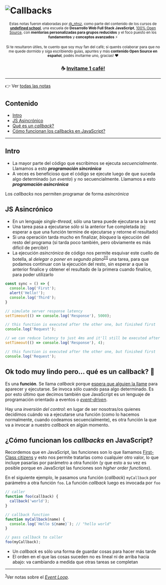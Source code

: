 # ![Callbacks](https://i.imgur.com/5dD9fD4.png)

<div align="center">  
  <p align="center">
  <sub>
    Estas notas fueron elaboradas por <a href="https://twitter.com/_nhsz" target="_blank" rel="noreferrer noopener">@_nhsz</a>, como parte del contenido de los cursos de <a href="https://undefinedschool.io/" target="_blank" rel="noreferrer noopener"><strong>undefined school</strong></a>, una escuela de <strong>Desarrollo Web Full Stack JavaScript</strong>, <a href="https://github.com/undefinedschool/" target="_blank" rel="noreferrer noopener">100% Open Source</a>, con <strong>mentorías personalizadas para grupos reducidos</strong> y el foco puesto en los <strong>fundamentos</strong> y <strong>conceptos avanzados</strong> ⚡
  </sub>
  </p>
  
  <p align="center">
  <sub>
    Si te resultaron útiles, te cuento que soy muy fan del café; si querés colaborar para que no me quede dormido y siga escribiendo guías, apuntes y más <strong>contenido Open Source en español</strong>, podés invitarme uno, gracias! ❤️
  </sub>
  </p>
  
  <h3 align="center">
  ☕ 
  <a mp-mode="dftl" href="https://www.mercadopago.com.ar/checkout/v1/redirect?pref_id=243772354-b32a750f-2505-41c1-8e5e-9dcdb4536593" name="MP-payButton" class='blue-ar-l-rn-none'>
    <strong>Invitame 1 café!</strong>
  </a>
  </h3>
  <hr>
</div>

👉 Ver [todas las notas](https://github.com/undefinedschool/notes)

## Contenido

- [Intro](https://github.com/undefinedschool/notes-callbacks#intro)
- [JS Asincrónico](https://github.com/undefinedschool/notes-callbacks#js-asincr%C3%B3nico)
- [Qué es un _callback_?](https://github.com/undefinedschool/notes-callbacks#ok-todo-muy-lindo-pero-qu%C3%A9-es-un-callback-)
- [Cómo funcionan los callbacks en JavaScript?](https://github.com/undefinedschool/notes-callbacks#c%C3%B3mo-funcionan-los-callbacks-en-javascript)

---

## Intro

- La mayor parte del código que escribimos se ejecuta _secuencialmente_. Llamamos a esto _**programación sincrónica**_
- A veces es beneficioso que el código se ejecute luego de que suceda algo determinado (un _evento_) y no secuencialmente. Llamamos a esto _**programación asincrónica**_

Los _callbacks_ nos permiten programar de forma _asincrónica_

## JS Asincrónico

- En un lenguaje _single-thread_, sólo una tarea puede ejecutarse a la vez
- Una tarea pasa a ejecutarse _sólo_ si la anterior fue completada (ej: esperar a que una función termine de ejecutarse y retorne el resultado)
- Si una operación tarda mucho en finalizar, _bloquea_ la ejecución del resto del programa (si tarda poco también, pero obviamente es más difícil de percibir)
- La ejecución _asincrónica_ de código nos permite esquivar este cuello de botella, al _delegar o poner en segundo plano_<sup id="cite_ref-1"><a href="#cite_note-1">[1]</a></sup> una tarea, para que podamos continuar con la ejecución del resto, sin esperar a que la anterior finalice y obtener el resultado de la primera cuando finalice, para poder utilizarlo

```js
const sync = () => {
  console.log('First');
  alert('Hello!');
  console.log('Third');
}
```

```js
// simulate server response latency
setTimeout(() => console.log('Response'), 5000);

// this function is executed after the other one, but finished first
console.log('Request');

// we can reduce latency to just 4ms and it'll still be executed after the 2nd function
setTimeout(() => console.log('Response'), 4);

// this function is executed after the other one, but finished first
console.log('Request');
```

## Ok todo muy lindo pero... qué es un callback? 🤔

Es una **función**. Se llama _callback_ porque [espera que alguien la llame](https://www.youtube.com/watch?v=StKVS0eI85I) para aparecer y ejecutarse. Se invoca sólo cuando pasa algo determinado. Es por esto último que decimos también que JavaScript es un lenguaje de programación orientado a eventos o [_event-driven_](https://en.wikipedia.org/wiki/Event-driven_programming).

Hay una _inversión del control_: en lugar de ser nosotras/os quienes decidimos cuándo va a ejecutarse una función (como lo hacemos normalmente, cuando codeamos secuencialmente), es otra función la que va a invocar a nuestro _callback_ en algún momento.

## ¿Cómo funcionan los _callbacks_ en JavaScript?

Recordemos que en JavaScript, las funciones son lo que llamamos [First-Class citizens](https://github.com/undefinedschool/notes-functions-first-class/) y esto nos permite tratarlas como cualquier otro valor, lo que incluye pasarlas por parámetro a otra función (y que esto a su vez es posible porque en JavaScript las funciones son _higher order functions_).

En el siguiente ejemplo, le pasamos una función (_callback_) `myCallback` por parámetro a otra función `foo`. La función _callback_ luego es invocada por `foo`

```js
// caller
function foo(callback) {
  callback('world');
}

// callback function
function myCallback(name) {
  console.log(`Hello ${name}`); // "hello world"
}

// pass callback to caller
foo(myCallback);
```

- Un _callback_ es sólo una forma de guardar cosas para hacer más tarde
- El orden en el que las cosas suceden no es lineal ni de arriba hacia abajo: va cambiando a medida que otras tareas se completan

---

<sup id="cite_note-1"><a href="#cite_ref-1">1</a></sup>Ver notas sobre el [_Event Loop_](https://github.com/undefinedschool/notes-event-loop).
